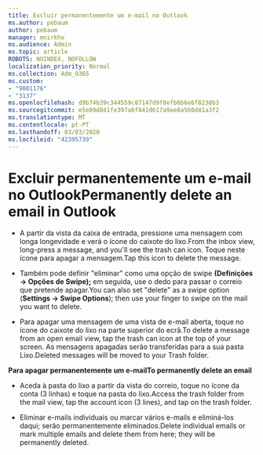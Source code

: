 ```yaml
---
title: Excluir permanentemente um e-mail no Outlook
ms.author: pebaum
author: pebaum
manager: mnirkhe
ms.audience: Admin
ms.topic: article
ROBOTS: NOINDEX, NOFOLLOW
localization_priority: Normal
ms.collection: Adm_O365
ms.custom:
- "9001176"
- "3137"
ms.openlocfilehash: d9b74b39c344559c87147d9f8efb6b6e6f8238b3
ms.sourcegitcommit: e5e09d841fe397a6f841d617a9ae0a560d41a3f2
ms.translationtype: MT
ms.contentlocale: pt-PT
ms.lasthandoff: 03/03/2020
ms.locfileid: "42395739"
---
```

# <a name="permanently-delete-an-email-in-outlook"></a><span data-ttu-id="7a5d2-102">Excluir permanentemente um e-mail no Outlook</span><span class="sxs-lookup"><span data-stu-id="7a5d2-102">Permanently delete an email in Outlook</span></span>

- <span data-ttu-id="7a5d2-103">A partir da vista da caixa de entrada, pressione uma mensagem com longa longevidade e verá o ícone do caixote do lixo.</span><span class="sxs-lookup"><span data-stu-id="7a5d2-103">From the inbox view, long-press a message, and you'll see the trash can icon.</span></span> <span data-ttu-id="7a5d2-104">Toque neste ícone para apagar a mensagem.</span><span class="sxs-lookup"><span data-stu-id="7a5d2-104">Tap this icon to delete the message.</span></span>

- <span data-ttu-id="7a5d2-105">Também pode definir "eliminar" como uma opção de swipe **(Definições -> Opções de Swipe);** em seguida, use o dedo para passar o correio que pretende apagar.</span><span class="sxs-lookup"><span data-stu-id="7a5d2-105">You can also set "delete" as a swipe option (**Settings -> Swipe Options**); then use your finger to swipe on the mail you want to delete.</span></span> 

- <span data-ttu-id="7a5d2-106">Para apagar uma mensagem de uma vista de e-mail aberta, toque no ícone do caixote do lixo na parte superior do ecrã.</span><span class="sxs-lookup"><span data-stu-id="7a5d2-106">To delete a message from an open email view, tap the trash can icon at the top of your screen.</span></span> <span data-ttu-id="7a5d2-107">As mensagens apagadas serão transferidas para a sua pasta Lixo.</span><span class="sxs-lookup"><span data-stu-id="7a5d2-107">Deleted messages will be moved to your Trash folder.</span></span> 

<span data-ttu-id="7a5d2-108">**Para apagar permanentemente um e-mail**</span><span class="sxs-lookup"><span data-stu-id="7a5d2-108">**To permanently delete an email**</span></span>

- <span data-ttu-id="7a5d2-109">Aceda à pasta do lixo a partir da vista do correio, toque no ícone da conta (3 linhas) e toque na pasta do lixo.</span><span class="sxs-lookup"><span data-stu-id="7a5d2-109">Access the trash folder from the mail view, tap the account icon (3 lines), and tap on the trash folder.</span></span>

- <span data-ttu-id="7a5d2-110">Eliminar e-mails individuais ou marcar vários e-mails e eliminá-los daqui; serão permanentemente eliminados.</span><span class="sxs-lookup"><span data-stu-id="7a5d2-110">Delete individual emails or mark multiple emails and delete them from here; they will be permanently deleted.</span></span>